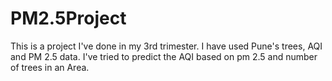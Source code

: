 # PM2.5Project
This is a project I've done in my 3rd trimester. I have used Pune's trees, AQI and PM 2.5 data. I've tried to predict the AQI based on pm 2.5 and number of trees in an Area.
